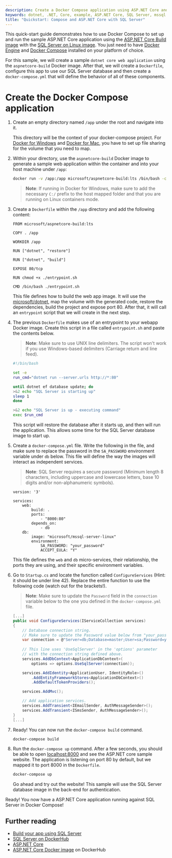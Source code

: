 ```yaml
---
description: Create a Docker Compose application using ASP.NET Core and SQL Server on Linux in Docker. 
keywords: dotnet, .NET, Core, example, ASP.NET Core, SQL Server, mssql
title: "Quickstart: Compose and ASP.NET Core with SQL Server"
---
```


This quick-start guide demonstrates how to use Docker Compose to set up and run the sample ASP.NET Core application using the [ASP.NET Core Build image](https://hub.docker.com/r/microsoft/aspnetcore-build/) with the [SQL Server on Linux image](https://hub.docker.com/r/microsoft/mssql-server-linux/). You just need to have [Docker Engine](https://docs.docker.com/engine/installation/) and [Docker Compose](https://docs.docker.com/compose/install/) installed on your platform of choice.

For this sample, we will create a sample `dotnet core web application` using the `aspnetcore-build` Docker image. After that, we will create a `Dockerfile`, configure this app to use our SQL Server database and then create a `docker-compose.yml` that will define the behavior of all of these components.

# Create the Docker Compose application

1. Create an empty directory named `/app` under the root and navigate into it.

    This directory will be the context of your docker-compose project. For [Docker for Windows](https://docs.docker.com/docker-for-windows/#/shared-drives) and [Docker for Mac](https://docs.docker.com/docker-for-mac/#/file-sharing), you have to set up file sharing for the volume that you need to map. 

1. Within your directory, use the `aspnetcore-build` Docker image to generate a sample web application within the container and into your host machine under `/app`:

    ```bash
    docker run -v /app:/app microsoft/aspnetcore-build:lts /bin/bash -c "cd app && dotnet new -t web"
    ``` 

    >**Note**: If running in Docker for Windows, make sure to add the necessary `C:/` prefix to the host mapped folder and that you are running on Linux containers mode.

1. Create a `Dockerfile` within the `/app` directory and add the following content:

    ```
    FROM microsoft/aspnetcore-build:lts

    COPY . /app

    WORKDIR /app

    RUN ["dotnet", "restore"]

    RUN ["dotnet", "build"]

    EXPOSE 80/tcp

    RUN chmod +x ./entrypoint.sh

    CMD /bin/bash ./entrypoint.sh
    ```

    This file defines how to build the web app image. It will use the [microsoft/dotnet](https://hub.docker.com/r/microsoft/dotnet/), map the volume with the generated code, restore the dependencies, build the project and expose port 80. After that, it will call an `entrypoint` script that we will create in the next step. 

1. The previous `Dockerfile` makes use of an entrypoint to your webapp Docker image. Create this script in a file called `entrypoint.sh` and paste the contents below.

    >**Note**: Make sure to use UNIX line delimiters. The script won't work if you use Windows-based delimiters (Carriage return and line feed).

    ```bash
    #!/bin/bash

    set -e
    run_cmd="dotnet run --server.urls http://*:80"

    until dotnet ef database update; do
    >&2 echo "SQL Server is starting up"
    sleep 1
    done

    >&2 echo "SQL Server is up - executing command"
    exec $run_cmd
    ```

    This script will restore the database after it starts up, and then will run the application. This allows some time for the SQL Server database image to start up.

1. Create a `docker-compose.yml` file. Write the following in the file, and make sure to replace the password in the `SA_PASSWORD` environment variable under `db` below. This file will define the way the images will interact as independent services. 

    >**Note**: SQL Server requires a secure password (Minimum length 8 characters, including uppercase and lowercase letters, base 10 digits and/or non-alphanumeric symbols).

    ```
    version: '3'

    services:
        web:
            build: .
            ports: 
                - "8000:80"
            depends_on:
                - db
        db:
            image: "microsoft/mssql-server-linux"
            environment:
                SA_PASSWORD: "your_password"
                ACCEPT_EULA: "Y"
    ```

    This file defines the `web` and `db` micro-services, their relationship, the ports they are using, and their specific environment variables.

1. Go to `Startup.cs` and locate the function called `ConfigureServices` (Hint: it should be under line 42). Replace the entire function to use the following code (watch out for the brackets!).

    >**Note**: Make sure to update the `Password` field in the `connection` variable below to the one you defined in the `docker-compose.yml` file.

    ```csharp
    [...]
    public void ConfigureServices(IServiceCollection services)
    {
        // Database connection string. 
        // Make sure to update the Password value below from "your_password" to your actual password.
        var connection = @"Server=db;Database=master;User=sa;Password=your_password;";
        
        // This line uses 'UseSqlServer' in the 'options' parameter
        // with the connection string defined above.
        services.AddDbContext<ApplicationDbContext>(
            options => options.UseSqlServer(connection));

        services.AddIdentity<ApplicationUser, IdentityRole>()
            .AddEntityFrameworkStores<ApplicationDbContext>()
            .AddDefaultTokenProviders();

        services.AddMvc();

        // Add application services.
        services.AddTransient<IEmailSender, AuthMessageSender>();
        services.AddTransient<ISmsSender, AuthMessageSender>();
    }
    [...]
    ```

1. Ready! You can now run the `docker-compose build` command.

    ```bash
    docker-compose build
    ```

1. Run the `docker-compose up` command. After a few seconds, you should be able to open [localhost:8000](http://localhost:8000) and see the ASP.NET core sample website. The application is listening on port 80 by default, but we mapped it to port 8000 in the `Dockerfile`.

    ```bash
    docker-compose up
    ```

    Go ahead and try out the website! This sample will use the SQL Server database image in the back-end for authentication.

Ready! You now have a ASP.NET Core application running against SQL Server in Docker Compose!

## Further reading

- [Build your app using SQL Server](https://www.microsoft.com/en-us/sql-server/developer-get-started/?utm_medium=Referral&utm_source=docs.docker.com)
- [SQL Server on DockerHub](https://hub.docker.com/r/microsoft/mssql-server-linux/)
- [ASP.NET Core](https://www.asp.net/core)
- [ASP.NET Core Docker image](https://hub.docker.com/r/microsoft/aspnetcore/) on DockerHub
